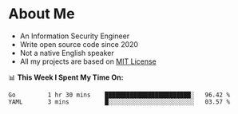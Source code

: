 # About Me

- An Information Security Engineer
- Write open source code since 2020
- Not a native English speaker
- All my projects are based on [MIT License](https://opensource.org/licenses/MIT)

📊 **This Week I Spent My Time On:**
<!--START_SECTION:waka-->
```text
Go         1 hr 30 mins    ████████████████████████░   96.42 % 
YAML       3 mins          █░░░░░░░░░░░░░░░░░░░░░░░░   03.57 % 
```
<!--END_SECTION:waka-->

